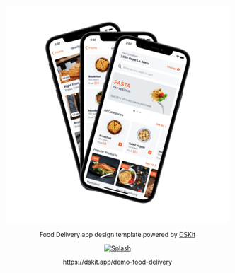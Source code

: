 
<p align="center">
    <img src="Content/Images/FoodDelivery.jpg" max-width="100%" alt="Splash" />
</p>

<p align="center">
Food Delivery app design template powered by <a href="https://github.com/imodeveloperlab/dskit"> DSKit </a>
</p>

<p align="center">
<a href="https://circleci.com/gh/imodeveloperlab/Food-Delivery/tree/main">
<img src="https://circleci.com/gh/imodeveloperlab/Food-Delivery/tree/main.svg?style=svg" max-width="100%" alt="Splash" />
</a>
</p>

<p align="center">
https://dskit.app/demo-food-delivery
</p>
